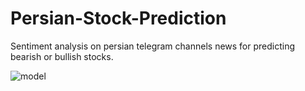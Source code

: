 # Persian-Stock-Prediction
Sentiment analysis on persian telegram channels news for predicting bearish or bullish stocks.

![model](https://user-images.githubusercontent.com/34792714/146663666-f83ea46b-0676-4a97-b337-77dd2465a488.png)
